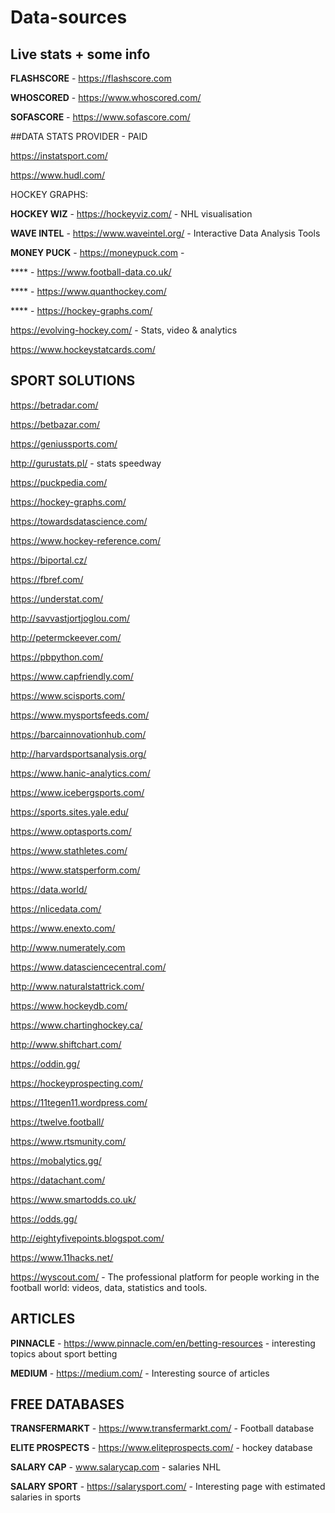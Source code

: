 # Data-sources


## Live stats + some info

**FLASHSCORE** - https://flashscore.com

**WHOSCORED** - https://www.whoscored.com/

**SOFASCORE** - https://www.sofascore.com/


##DATA STATS PROVIDER - PAID

https://instatsport.com/

https://www.hudl.com/

HOCKEY GRAPHS:

**HOCKEY WIZ** - https://hockeyviz.com/ - NHL visualisation

**WAVE INTEL** - https://www.waveintel.org/ - Interactive Data Analysis Tools

**MONEY PUCK** - https://moneypuck.com - 

**** - https://www.football-data.co.uk/

**** - https://www.quanthockey.com/

**** - https://hockey-graphs.com/

https://evolving-hockey.com/ - Stats, video & analytics

https://www.hockeystatcards.com/

## SPORT SOLUTIONS

https://betradar.com/

https://betbazar.com/

https://geniussports.com/







http://gurustats.pl/ - stats speedway

https://puckpedia.com/

https://hockey-graphs.com/

https://towardsdatascience.com/

https://www.hockey-reference.com/

https://biportal.cz/

https://fbref.com/

https://understat.com/

http://savvastjortjoglou.com/

http://petermckeever.com/

https://pbpython.com/

https://www.capfriendly.com/

https://www.scisports.com/

https://www.mysportsfeeds.com/

https://barcainnovationhub.com/

http://harvardsportsanalysis.org/

https://www.hanic-analytics.com/

https://www.icebergsports.com/

https://sports.sites.yale.edu/

https://www.optasports.com/

https://www.stathletes.com/

https://www.statsperform.com/

https://data.world/

https://nlicedata.com/

https://www.enexto.com/

http://www.numerately.com

https://www.datasciencecentral.com/

http://www.naturalstattrick.com/

https://www.hockeydb.com/

https://www.chartinghockey.ca/

http://www.shiftchart.com/

https://oddin.gg/

https://hockeyprospecting.com/

https://11tegen11.wordpress.com/

https://twelve.football/

https://www.rtsmunity.com/

https://mobalytics.gg/

https://datachant.com/

https://www.smartodds.co.uk/

https://odds.gg/

http://eightyfivepoints.blogspot.com/

https://www.11hacks.net/




https://wyscout.com/ - The professional platform for people working in the football world: videos, data, statistics and tools.



## ARTICLES

**PINNACLE** - https://www.pinnacle.com/en/betting-resources - interesting topics about sport betting

**MEDIUM** - https://medium.com/ - Interesting source of articles

## FREE DATABASES

**TRANSFERMARKT** - https://www.transfermarkt.com/ - Football database

**ELITE PROSPECTS** - https://www.eliteprospects.com/ - hockey database

**SALARY CAP** - www.salarycap.com - salaries NHL

**SALARY SPORT** - https://salarysport.com/ - Interesting page with estimated salaries in sports


